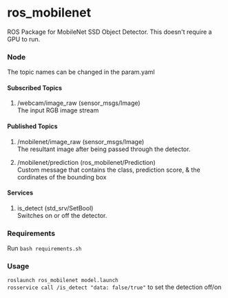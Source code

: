 # ros_mobilenet

ROS Package for MobileNet SSD Object Detector. This doesn't require a GPU to run.

### Node
The topic names can be changed in the param.yaml 
#### Subscribed Topics
1. /webcam/image_raw (sensor_msgs/Image)<br>
The input RGB image stream

#### Published Topics
1. /mobilenet/image_raw (sensor_msgs/Image) <br>
The resultant image after being passed through the detector. <br>

2. /mobilenet/prediction (ros_mobilenet/Prediction) <br>
Custom message that contains the class, prediction score, & the cordinates of the bounding box

#### Services
1. is_detect (std_srv/SetBool) <br>
Switches on or off the detector. 

### Requirements
Run `bash requirements.sh` <br>


### Usage
`roslaunch ros_mobilenet model.launch` <br>
`rosservice call /is_detect "data: false/true"`  to set the detection off/on
